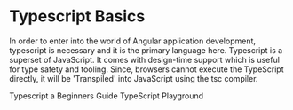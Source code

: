 # Typescript Basics

In order to enter into the world of Angular application development, typescript is necessary and it is the primary language here. Typescript is a superset of JavaScript. It comes with design-time support which is useful for type safety and tooling. Since, browsers cannot execute the TypeScript directly, it will be 'Transpiled' into JavaScript using the tsc compiler.

<BadgeLink colorScheme='yellow' badgeText='Read' href='https://medium.com/jspoint/typescript-a-beginners-guide-6956fe8bcf9e'>Typescript a Beginners Guide</BadgeLink>
<BadgeLink colorScheme='green' badgeText='Visit' href='https://www.typescriptlang.org/play'>TypeScript Playground</BadgeLink>

